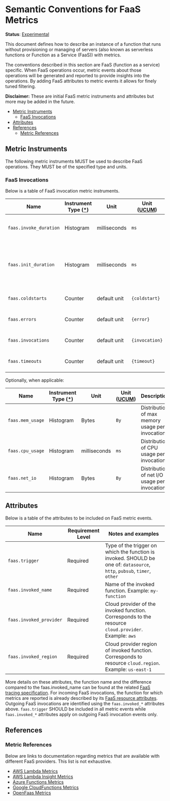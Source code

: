 <!--- Hugo front matter used to generate the website version of this page:
linkTitle: FaaS
--->

# Semantic Conventions for FaaS Metrics

**Status**: [Experimental][DocumentStatus]

This document defines how to describe an instance of a function that runs without provisioning
or managing of servers (also known as serverless functions or Function as a Service (FaaS)) with metrics.

The conventions described in this section are FaaS (function as a service) specific. When FaaS operations occur,
metric events about those operations will be generated and reported to provide insights into the
operations. By adding FaaS attributes to metric events it allows for finely tuned filtering.

**Disclaimer:** These are initial FaaS metric instruments and attributes but more may be added in the future.

<!-- Re-generate TOC with `markdown-toc --no-first-h1 -i` -->

<!-- toc -->

- [Metric Instruments](#metric-instruments)
  * [FaaS Invocations](#faas-invocations)
- [Attributes](#attributes)
- [References](#references)
  * [Metric References](#metric-references)

<!-- tocstop -->

## Metric Instruments

The following metric instruments MUST be used to describe FaaS operations. They MUST be of the specified
type and units.

### FaaS Invocations

Below is a table of FaaS invocation metric instruments.

| Name                   | Instrument Type ([*](/specification/general/metrics-general.md#instrument-types)) | Unit         | Unit ([UCUM](/specification/general/metrics-general.md#instrument-units)) | Description                                                                  |
|------------------------|---------------------------------------------------|--------------|-------------------------------------------|------------------------------------------------------------------------------|
| `faas.invoke_duration` | Histogram                                         | milliseconds | `ms`                                      | Measures the duration of the invocation                                      |
| `faas.init_duration`   | Histogram                                         | milliseconds | `ms`                                      | Measures the duration of the function's initialization, such as a cold start |
| `faas.coldstarts`      | Counter                                           | default unit | `{coldstart}`                            | Number of invocation cold starts.                                            |
| `faas.errors`          | Counter                                           | default unit | `{error}`                                | Number of invocation errors.                                                 |
| `faas.invocations`      | Counter                                          | default unit | `{invocation}`                           | Number of successful invocations.                                            |
| `faas.timeouts`        | Counter                                           | default unit | `{timeout}`                              | Number of invocation timeouts.                                               |

Optionally, when applicable:

| Name             | Instrument Type ([*](/specification/general/metrics-general.md#instrument-types)) | Unit         | Unit ([UCUM](/specification/general/metrics-general.md#instrument-units)) | Description                                     |
|------------------|---------------------------------------------------|--------------|-------------------------------------------|-------------------------------------------------|
| `faas.mem_usage` | Histogram                                         | Bytes        | `By`                                      | Distribution of max memory usage per invocation |
| `faas.cpu_usage` | Histogram                                         | milliseconds | `ms`                                      | Distribution of CPU usage per invocation        |
| `faas.net_io`    | Histogram                                         | Bytes        | `By`                                      | Distribution of net I/O usage per invocation    |

## Attributes

Below is a table of the attributes to be included on FaaS metric events.

| Name                    | Requirement Level | Notes and examples                                                                                                       |
|-------------------------|-------------------|--------------------------------------------------------------------------------------------------------------------------|
| `faas.trigger`          | Required          | Type of the trigger on which the function is invoked. SHOULD be one of: `datasource`, `http`, `pubsub`, `timer`, `other` |
| `faas.invoked_name`     | Required          | Name of the invoked function. Example: `my-function`                                                                     |
| `faas.invoked_provider` | Required          | Cloud provider of the invoked function. Corresponds to the resource `cloud.provider`. Example: `aws`                     |
| `faas.invoked_region`   | Required          | Cloud provider region of invoked function. Corresponds to resource `cloud.region`. Example: `us-east-1`                  |

More details on these attributes, the function name and the difference compared to the faas.invoked_name can be found at the related [FaaS tracing specification](faas-spans.md).
For incoming FaaS invocations, the function for which metrics are reported is already described by its [FaaS resource attributes](../resource/semantic_conventions/faas.md).
Outgoing FaaS invocations are identified using the `faas.invoked_*` attributes above.
`faas.trigger` SHOULD be included in all metric events while `faas.invoked_*` attributes apply on outgoing FaaS invocation events only.

## References

### Metric References

Below are links to documentation regarding metrics that are available with different
FaaS providers. This list is not exhaustive.

* [AWS Lambda Metrics](https://docs.aws.amazon.com/lambda/latest/dg/monitoring-metrics.html)
* [AWS Lambda Insight Metrics](https://docs.aws.amazon.com/AmazonCloudWatch/latest/monitoring/Lambda-Insights-metrics.html)
* [Azure Functions Metrics](https://docs.microsoft.com/azure/azure-monitor/platform/metrics-supported)
* [Google CloudFunctions Metrics](https://cloud.google.com/monitoring/api/metrics_gcp#gcp-cloudfunctions)
* [OpenFaas Metrics](https://docs.openfaas.com/architecture/metrics/)

[DocumentStatus]: https://github.com/open-telemetry/opentelemetry-specification/blob/v1.21.0/specification/document-status.md
